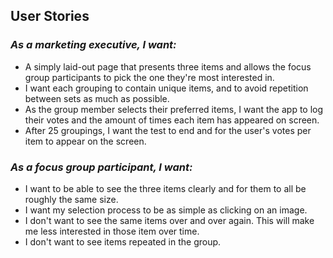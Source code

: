 ## User Stories

### *As a marketing executive, I want:*
* A simply laid-out page that presents three items and allows the focus group participants to pick the one they're most interested in.  
* I want each grouping to contain unique items, and to avoid repetition between sets as much as possible. 
* As the group member selects their preferred items, I want the app to log their votes and the amount of times each item has appeared on screen.
* After 25 groupings, I want the test to end and for the user's votes per item to appear on the screen. 

### *As a focus group participant, I want:*
* I want to be able to see the three items clearly and for them to all be roughly the same size. 
* I want my selection process to be as simple as clicking on an image. 
* I don't want to see the same items over and over again. This will make me less interested in those item over time. 
* I don't want to see items repeated in the group. 

